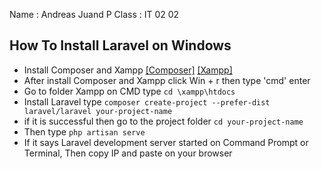 Name  : Andreas Juand P
Class : IT 02 02

## How To Install Laravel on Windows
- Install Composer and Xampp
  [[Composer]](https://getcomposer.org/)
  [[Xampp]](https://www.apachefriends.org/download.html)
- After install Composer and Xampp click Win + r then type 'cmd' enter
- Go to folder Xampp on CMD type `cd \xampp\htdocs`
- Install Laravel type `composer create-project --prefer-dist laravel/laravel your-project-name`
- if it is successful then go to the project folder `cd your-project-name`
- Then type `php artisan serve`
- If it says Laravel development server started on Command Prompt or Terminal, Then copy IP and paste on your browser
